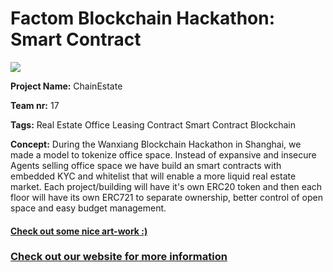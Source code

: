 <h1>Factom Blockchain Hackathon: Smart Contract</h1>

<img src="https://raw.githubusercontent.com/amadeobrands/ChainEstate/master/art-work/chain-estate.png">

<Strong>Project Name:</strong>
ChainEstate

<Strong>Team nr:</strong>
17

<Strong>Tags:</strong>
Real Estate
Office
Leasing Contract
Smart Contract
Blockchain

<Strong>Concept:</Strong>
During the Wanxiang Blockchain Hackathon in Shanghai, we made a model to tokenize office space. Instead of expansive and insecure Agents selling office space we have build an smart contracts with embedded KYC and whitelist that will enable a more liquid real estate market. Each project/building will have it's own ERC20 token and then each floor will have its own ERC721 to separate ownership, better control of open space and easy budget management.

<a href="https://github.com/amadeobrands/ChainEstate/blob/master/art-work/Chain_Estate_v1.pdf" target="_blank"><h4>Check out some nice art-work :)</h4></a>

<a href="http://chainestate.maxlava.com/" target="_blank"><h3>Check out our website for more information</h3></a>


